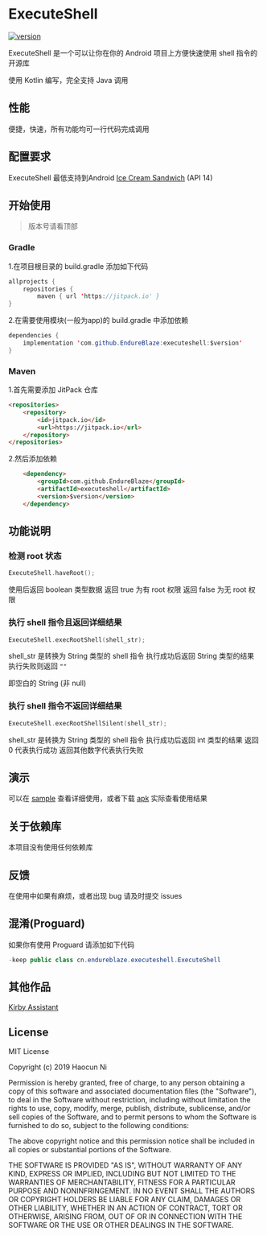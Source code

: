 # ExecuteShell

[![version](https://jitpack.io/v/EndureBlaze/executeshell.svg)](https://jitpack.io/#EndureBlaze/executeshell)

ExecuteShell 是一个可以让你在你的 Android 项目上方便快速使用 shell 指令的开源库

使用 Kotlin 编写，完全支持 Java 调用

## 性能

便捷，快速，所有功能均可一行代码完成调用

## 配置要求

ExecuteShell 最低支持到Android [Ice Cream Sandwich](https://developer.android.com/about/versions/android-4.0-highlights.html) (API 14)

## 开始使用

> 版本号请看顶部

### Gradle

1.在项目根目录的 build.gradle 添加如下代码

```java
allprojects {
    repositories {
        maven { url 'https://jitpack.io' }
}
```

2.在需要使用模块(一般为app)的 build.gradle 中添加依赖

```Java
dependencies {
    implementation 'com.github.EndureBlaze:executeshell:$version'
}
```

### Maven

1.首先需要添加 JitPack 仓库

```HTML
<repositories>
    <repository>
        <id>jitpack.io</id>
        <url>https://jitpack.io</url>
    </repository>
</repositories>
```

2.然后添加依赖

```HTML
    <dependency>
        <groupId>com.github.EndureBlaze</groupId>
        <artifactId>executeshell</artifactId>
        <version>$version</version>
    </dependency>
```

## 功能说明

### 检测 root 状态

```kotlin
ExecuteShell.haveRoot();
```

使用后返回 boolean 类型数据
返回 true 为有 root 权限
返回 false 为无 root 权限

### 执行 shell 指令且返回详细结果

```kotlin
ExecuteShell.execRootShell(shell_str);
```

shell_str 是转换为 String 类型的 shell 指令
执行成功后返回 String 类型的结果
执行失败则返回 `""`

即空白的 String (非 null)

### 执行 shell 指令不返回详细结果

```kotlin
ExecuteShell.execRootShellSilent(shell_str);
```

shell_str 是转换为 String 类型的 shell 指令
执行成功后返回 int 类型的结果
返回 0 代表执行成功
返回其他数字代表执行失败

## 演示

可以在 [sample](https://github.com/EndureBlaze/executeshell/tree/master/sample) 查看详细使用，或者下载 [apk](https://cdn.jsdelivr.net/gh/EndureBlaze/ExecuteShell/sample.apk) 实际查看使用结果

## 关于依赖库

本项目没有使用任何依赖库

## 反馈

在使用中如果有麻烦，或者出现 bug 请及时提交 issues

## 混淆(Proguard)

如果你有使用 Proguard 请添加如下代码

```Java
-keep public class cn.endureblaze.executeshell.ExecuteShell
```

## 其他作品

[Kirby Assistant](https://github.com/EndureBlaze/Kirby-Assistant)

License
-------
MIT License

Copyright (c) 2019 Haocun Ni

Permission is hereby granted, free of charge, to any person obtaining a copy
of this software and associated documentation files (the "Software"), to deal
in the Software without restriction, including without limitation the rights
to use, copy, modify, merge, publish, distribute, sublicense, and/or sell
copies of the Software, and to permit persons to whom the Software is
furnished to do so, subject to the following conditions:

The above copyright notice and this permission notice shall be included in all
copies or substantial portions of the Software.

THE SOFTWARE IS PROVIDED "AS IS", WITHOUT WARRANTY OF ANY KIND, EXPRESS OR
IMPLIED, INCLUDING BUT NOT LIMITED TO THE WARRANTIES OF MERCHANTABILITY,
FITNESS FOR A PARTICULAR PURPOSE AND NONINFRINGEMENT. IN NO EVENT SHALL THE
AUTHORS OR COPYRIGHT HOLDERS BE LIABLE FOR ANY CLAIM, DAMAGES OR OTHER
LIABILITY, WHETHER IN AN ACTION OF CONTRACT, TORT OR OTHERWISE, ARISING FROM,
OUT OF OR IN CONNECTION WITH THE SOFTWARE OR THE USE OR OTHER DEALINGS IN THE
SOFTWARE.
